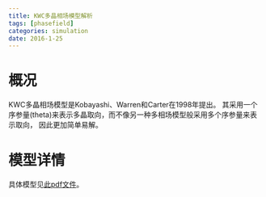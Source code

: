 ```yaml
---
title: KWC多晶相场模型解析
tags: [phasefield]
categories: simulation 
date: 2016-1-25
---
```

# 概况
KWC多晶相场模型是Kobayashi、Warren和Carter在1998年提出。
其采用一个序参量(theta)来表示多晶取向，而不像另一种多相场模型般采用多个序参量来表示取向，
因此更加简单易解。
# 模型详情
具体模型见[此pdf文件](https://qixinbo.files.wordpress.com/2016/01/polycrystalline.pdf)。
